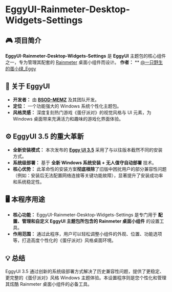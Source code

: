 ﻿# EggyUI-Rainmeter-Desktop-Widgets-Settings

## 🎮 项目简介
**EggyUI-Rainmeter-Desktop-Widgets-Settings** 是 **EggyUI** 主题包的核心组件之一，专为管理其配套的 [Rainmeter](https://www.rainmeter.net/) 桌面小组件而设计。
**作者：** ** [@一只野生的蛋小绿_Eggy](https://space.bilibili.com/1591761987)

## 🌟 关于 EggyUI
*   **开发者：** 由 [**BSOD-MEMZ**](https://space.bilibili.com/1975308950) 及其团队开发。
*   **定位：** 一个功能强大的 Windows 系统个性化主题包。
*   **风格灵感：** 深度复刻热门游戏《蛋仔派对》的视觉风格与 UI 元素，为 Windows 桌面带来充满活力和趣味的游戏化界面体验。

## ⚙️ EggyUI 3.5 的重大革新
*   **全新安装模式：** 本次发布的 [**Eggy UI 3.5**](https://www.bilibili.com/video/BV1kbgGz7Em1) 采用了与以往版本截然不同的安装方式。
*   **系统级部署：** 基于 **全新 Windows 系统安装 + 无人值守自动部署** 技术。
*   **核心优势：** 此革命性的安装方案**彻底根除**了旧版中困扰用户的部分兼容性问题（例如：安装后无法配置网络连接等关键功能故障），显著提升了安装成功率和系统稳定性。

## 🖥️ 本程序用途
*   **核心功能：** EggyUI-Rainmeter-Desktop-Widgets-Settings 是专门用于 **配置、管理和自定义 EggyUI 主题包所包含的 Rainmeter 桌面小组件** 的设置工具。
*   **作用范围：** 通过此程序，用户可以轻松调整小组件的外观、位置、功能选项等，打造高度个性化的《蛋仔派对》风格桌面环境。

## 💡 总结
EggyUI 3.5 通过创新的系统级部署方式解决了历史兼容性问题，提供了更稳定、更完整的《蛋仔派对》风格 Windows 主题体验。本设置程序则是您个性化和管理其炫酷 Rainmeter 桌面小组件的必备工具。